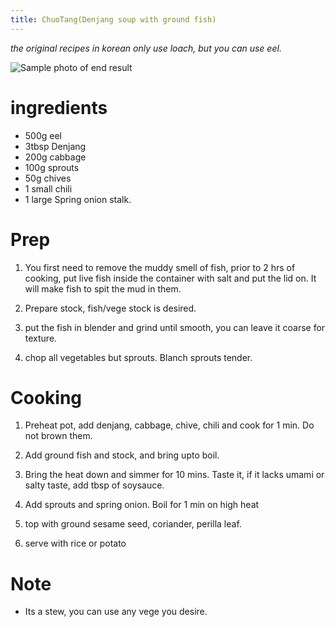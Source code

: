 ```yaml
---
title: ChuoTang(Denjang soup with ground fish)
---
```


*the original recipes in korean only use loach, but you can use eel.*

![Sample photo of end result](http://i.imgur.com/qlD0kXL.jpg)

# ingredients

* 500g eel
* 3tbsp Denjang
* 200g cabbage
* 100g sprouts
* 50g chives
* 1 small chili
* 1 large Spring onion stalk.

# Prep

1. You first need to remove the muddy smell of fish, prior to 2 hrs of cooking, put live fish inside the container with salt and put the lid on. It will make fish to spit the mud in them.

2. Prepare stock, fish/vege stock is desired.

3. put the fish in blender and grind until smooth, you can leave it coarse for texture.

4. chop all vegetables but sprouts. Blanch sprouts tender.

# Cooking

1. Preheat pot, add denjang, cabbage, chive, chili and cook for 1 min. Do not brown them.

2. Add ground fish and stock, and bring upto boil.

3. Bring the heat down and simmer for 10 mins. Taste it, if it lacks umami or salty taste, add tbsp of soysauce. 

4. Add sprouts and spring onion. Boil for 1 min on high heat

5. top with ground sesame seed, coriander, perilla leaf.

6. serve with rice or potato


# Note

* Its a stew, you can use any vege you desire.
